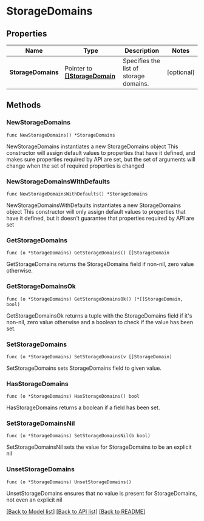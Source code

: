 # StorageDomains

## Properties

Name | Type | Description | Notes
------------ | ------------- | ------------- | -------------
**StorageDomains** | Pointer to [**[]StorageDomain**](StorageDomain.md) | Specifies the list of storage domains. | [optional] 

## Methods

### NewStorageDomains

`func NewStorageDomains() *StorageDomains`

NewStorageDomains instantiates a new StorageDomains object
This constructor will assign default values to properties that have it defined,
and makes sure properties required by API are set, but the set of arguments
will change when the set of required properties is changed

### NewStorageDomainsWithDefaults

`func NewStorageDomainsWithDefaults() *StorageDomains`

NewStorageDomainsWithDefaults instantiates a new StorageDomains object
This constructor will only assign default values to properties that have it defined,
but it doesn't guarantee that properties required by API are set

### GetStorageDomains

`func (o *StorageDomains) GetStorageDomains() []StorageDomain`

GetStorageDomains returns the StorageDomains field if non-nil, zero value otherwise.

### GetStorageDomainsOk

`func (o *StorageDomains) GetStorageDomainsOk() (*[]StorageDomain, bool)`

GetStorageDomainsOk returns a tuple with the StorageDomains field if it's non-nil, zero value otherwise
and a boolean to check if the value has been set.

### SetStorageDomains

`func (o *StorageDomains) SetStorageDomains(v []StorageDomain)`

SetStorageDomains sets StorageDomains field to given value.

### HasStorageDomains

`func (o *StorageDomains) HasStorageDomains() bool`

HasStorageDomains returns a boolean if a field has been set.

### SetStorageDomainsNil

`func (o *StorageDomains) SetStorageDomainsNil(b bool)`

 SetStorageDomainsNil sets the value for StorageDomains to be an explicit nil

### UnsetStorageDomains
`func (o *StorageDomains) UnsetStorageDomains()`

UnsetStorageDomains ensures that no value is present for StorageDomains, not even an explicit nil

[[Back to Model list]](../README.md#documentation-for-models) [[Back to API list]](../README.md#documentation-for-api-endpoints) [[Back to README]](../README.md)


